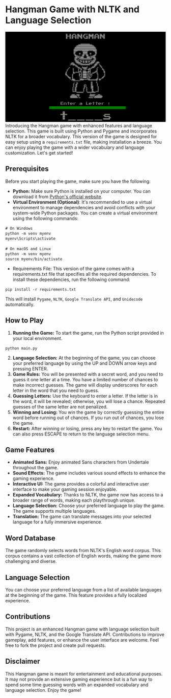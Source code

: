 # Hangman Game with NLTK and Language Selection
![alt text](/assets/mainGame.png)
Introducing the Hangman game with enhanced features and language selection. This game is built using Python and Pygame and incorporates NLTK for a broader vocabulary. This version of the game is designed for easy setup using a `requirements.txt` file, making installation a breeze. You can enjoy playing the game with a wider vocabulary and language customization.  Let's get started!
## Prerequisites
Before you start playing the game, make sure you have the following:
- **Python:** Make sure Python is installed on your computer. You can download it from [Python's official website](https://www.python.org/downloads/).
- **Virtual Environment (Optional)**: It's recommended to use a virtual environment to manage dependencies and avoid conflicts with your system-wide Python packages. You can create a virtual environment using the following commands:
```
# On Windows
python -m venv myenv
myenv\Scripts\activate

# On macOS and Linux
python -m venv myenv
source myenv/bin/activate
```
- Requirements File: This version of the game comes with a requirements.txt file that specifies all the required dependencies. To install these dependencies, run the following command:
```
pip install -r requirements.txt
```
This will install `Pygame`, `NLTK`, `Google Translate API`, and `Unidecode` automatically.
## How to Play
1. **Running the Game:** To start the game, run the Python script provided in your local environment.
```
python main.py
```
2. **Language Selection:** At the beginning of the game, you can choose your preferred language by using the UP and DOWN arrow keys and pressing ENTER.
3. **Game Rules:** You will be presented with a secret word, and you need to guess it one letter at a time. You have a limited number of chances to make incorrect guesses. The game will display underscores for each letter in the word that you need to guess.
4. **Guessing Letters:** Use the keyboard to enter a letter. If the letter is in the word, it will be revealed; otherwise, you will lose a chance. Repeated guesses of the same letter are not penalized.
5. **Winning and Losing:** You win the game by correctly guessing the entire word before running out of chances. If you run out of chances, you lose the game.
6. **Restart:** After winning or losing, press any key to restart the game. You can also press ESCAPE to return to the language selection menu.
## Game Features
- **Animated Sans:** Enjoy animated Sans characters from Undertale throughout the game.
- **Sound Effects:** The game includes various sound effects to enhance the gaming experience.
- **Interactive UI:** The game provides a colorful and interactive user interface to make your gaming session enjoyable.
- **Expanded Vocabulary:** Thanks to NLTK, the game now has access to a broader range of words, making each playthrough unique.
- **Language Selection:** Choose your preferred language to play the game. The game supports multiple languages.
- **Translation:** The game can translate messages into your selected language for a fully immersive experience.
## Word Database
The game randomly selects words from NLTK's English word corpus. This corpus contains a vast collection of English words, making the game more challenging and diverse.
## Language Selection
You can choose your preferred language from a list of available languages at the beginning of the game. This feature provides a fully localized experience.
## Contributions
This project is an enhanced Hangman game with language selection built with Pygame, NLTK, and the Google Translate API. Contributions to improve gameplay, add features, or enhance the user interface are welcome. Feel free to fork the project and create pull requests.
## Disclaimer
This Hangman game is meant for entertainment and educational purposes. It may not provide an extensive gaming experience but is a fun way to spend some time guessing words with an expanded vocabulary and language selection. Enjoy the game!